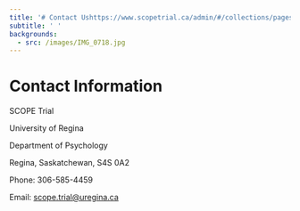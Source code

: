 ```yaml
---
title: '# Contact Ushttps://www.scopetrial.ca/admin/#/collections/pages'
subtitle: ' '
backgrounds:
  - src: /images/IMG_0718.jpg
---
```


# Contact Information

SCOPE Trial

University of Regina

Department of Psychology

Regina, Saskatchewan, S4S 0A2

Phone: [](tel:306-585-4992)306-585-4459

Email: [](mailto:femm.study@uregina.ca)scope.trial@uregina.ca
